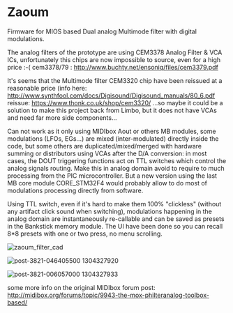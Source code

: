 # Zaoum

Firmware for MIOS based Dual analog Multimode filter with digital modulations.

The analog filters of the prototype are using CEM3378 Analog Filter & VCA ICs, unfortunately this chips are now impossible to source, even for a high price :-(
cem3378/79 : http://www.buchty.net/ensoniq/files/cem3379.pdf

It's seems that the Multimode filter CEM3320 chip have been reissued at a reasonable price (info here:
http://www.synthfool.com/docs/Digisound/Digisound_manuals/80_6.pdf
reissue:
https://www.thonk.co.uk/shop/cem3320/
...so maybe it could be a solution to make this project back from Limbo, but it does not have VCAs and need far more side components...

Can not work as it only using MIDIbox Aout or others MB modules, some modulations (LFOs, EGs...) are mixed (inter-modulated) directly inside the code, but some others are duplicated/mixed/merged with hardware summing or distributors using VCAs after the D/A conversion: in most cases, the DOUT triggering functions act on TTL switches which control the analog signals routing. Make this in analog domain avoid to require to much processing from the PIC microcontroller. But a new version using the last MB core module CORE_STM32F4 would probably allow to do most of modulations processing directly from software.

Using TTL switch, even if it's hard to make them 100% "clickless" (without any artifact click sound when switching), modulations happening in the analog domain are instantaneously re-callable and can be saved as presets in the Bankstick memory module. The UI have been done so you can recall 8*8 presets with one or two press, no menu scrolling.

![zaoum_filter_cad](https://user-images.githubusercontent.com/6513268/224491011-06ada94a-5711-4a95-9e02-94f81bc9c3a8.jpg)

![post-3821-046405500 1304327920](https://user-images.githubusercontent.com/6513268/224491026-478b33bc-3515-44d6-9780-3e2192e58fcc.jpg)

![post-3821-006057000 1304327933](https://user-images.githubusercontent.com/6513268/224491033-7c688864-9aca-435d-81a6-c54d47c01b41.jpg)


some more info on the original MIDIbox forum post:
http://midibox.org/forums/topic/9943-the-mox-philteranalog-toolbox-based/
